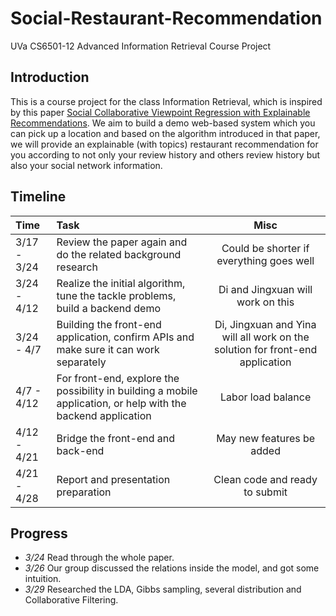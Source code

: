 # Social-Restaurant-Recommendation
UVa CS6501-12 Advanced Information Retrieval Course Project

## Introduction

This is a course project for the class Information Retrieval, which is inspired by this paper [Social Collaborative Viewpoint Regression with Explainable Recommendations](https://pdfs.semanticscholar.org/1e7d/7f76b3a7b494122f40c22487e60a51a2d1be.pdf). We aim to build a demo web-based system which you can pick up a location and based on the algorithm introduced in that paper, we will provide an explainable (with topics) restaurant recommendation for you according to not only your review history and others review history but also your social network information.

## Timeline

| Time      |     Task |   Misc   |
| :-------- | :--------| :------: |
| 3/17 - 3/24    | Review the paper again and do the related background research |  Could be shorter if everything goes well  |
| 3/24 - 4/12 | Realize the initial algorithm, tune the tackle problems, build a backend demo | Di and Jingxuan will work on this |
| 3/24 - 4/7 | Building the front-end application, confirm APIs and make sure it can work separately | Di, Jingxuan and Yina will all work on the solution for front-end application |
| 4/7 - 4/12 | For front-end, explore the possibility in building a mobile application, or help with the backend application | Labor load balance |
| 4/12 - 4/21 | Bridge the front-end and back-end | May new features be added |
| 4/21 - 4/28 | Report and presentation preparation | Clean code and ready to submit |

## Progress

- *3/24* Read through the whole paper.
- *3/26* Our group discussed the relations inside the model, and got some intuition.
- *3/29* Researched the LDA, Gibbs sampling, several distribution and Collaborative Filtering.

